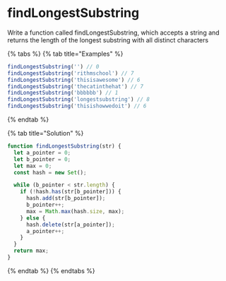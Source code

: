 # findLongestSubstring

Write a function called findLongestSubstring, which accepts a string and returns the length of the longest substring with all distinct characters

{% tabs %}
{% tab title="Examples" %}
```javascript
findLongestSubstring('') // 0
findLongestSubstring('rithmschool') // 7
findLongestSubstring('thisisawesome') // 6
findLongestSubstring('thecatinthehat') // 7
findLongestSubstring('bbbbbb') // 1
findLongestSubstring('longestsubstring') // 8
findLongestSubstring('thisishowwedoit') // 6
```
{% endtab %}

{% tab title="Solution" %}
```javascript
function findLongestSubstring(str) {
  let a_pointer = 0;
  let b_pointer = 0;
  let max = 0;
  const hash = new Set();

  while (b_pointer < str.length) {
    if (!hash.has(str[b_pointer])) {
      hash.add(str[b_pointer]);
      b_pointer++;
      max = Math.max(hash.size, max);
    } else {
      hash.delete(str[a_pointer]);
      a_pointer++;
    }
  }
  return max;
}
```
{% endtab %}
{% endtabs %}

